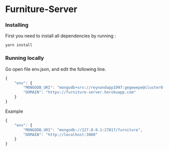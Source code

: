 # Furniture-Server

### Installing

First you need to install all dependencies by running :

```bash
yarn install
```

### Running locally

Go open file env.json, and edit the following line.

```javascript
{
    "env": {
        "MONGODB_URI": "mongodb+srv://reynandapp1997:gegewepe@cluster0-uclqy.mongodb.net/furniture?retryWrites=true",
        "DOMAIN": "https://furniture-server.herokuapp.com"
    }
}
```

Example

```javascript
{
    "env": {
        "MONGODB_URI": "mongodb://127.0.0.1:27017/furniture",
        "DOMAIN": "http://localhost:3000"
    }
}
```